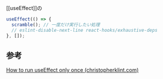 [[useEffect]]の
```jsx
useEffect(() => {
  scramble(); // 一度だけ実行したい処理
  // eslint-disable-next-line react-hooks/exhaustive-deps
}, []);
```

## 参考
[How to run useEffect only once (christopherklint.com)](https://www.christopherklint.com/blog/run-useeffect-only-once)
